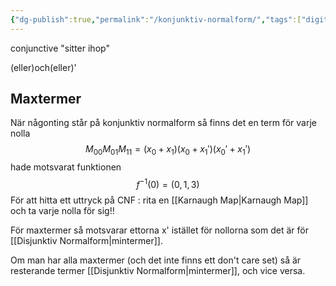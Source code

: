 ```yaml
---
{"dg-publish":true,"permalink":"/konjunktiv-normalform/","tags":["digitalteknik"]}
---
```


conjunctive "sitter ihop"

(eller)och(eller)'

## Maxtermer
När någonting står på konjunktiv normalform så finns det en term för varje nolla 
$$M_{00}M_{01}M_{11}=(x_0+x_1)(x_0+x_1')(x_0'+x_1')$$
hade motsvarat funktionen
$$f^{-1}(0)=(0,1,3)$$
För att hitta ett uttryck på CNF : rita en [[Karnaugh Map\|Karnaugh Map]] och ta varje nolla för sig!!

För maxtermer så motsvarar ettorna x' istället för nollorna som det är för [[Disjunktiv Normalform\|mintermer]].

Om man har alla maxtermer (och det inte finns ett don't care set) så är resterande termer [[Disjunktiv Normalform\|mintermer]], och vice versa.
